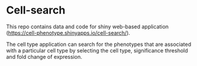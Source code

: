 # Cell-search
This repo contains data and code for shiny web-based application (https://cell-phenotype.shinyapps.io/cell-search/).

The cell type application can search for the phenotypes that are associated with a particular cell type by selecting the cell type, significance threshold and fold change of expression.
